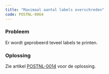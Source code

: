 ```yaml
---
title: "Maximaal aantal labels overschreden"
code: POSTNL-0064
---
```


<div class="columnLayout single" data-layout="single">
<div class="cell normal" data-type="normal">
<div class="innerCell">
<p><h3>Probleem</h3></p><p>Er wordt geprobeerd teveel labels te printen. </p><p><h3>Oplossing</h3></p><p>Zie artikel <a href="/display/SDPOSTNL/%5BPOSTNL-0014%5D+Maximaal+aantal+labels">POSTNL-0014</a> voor de oplossing.</p></div>
</div>
</div>